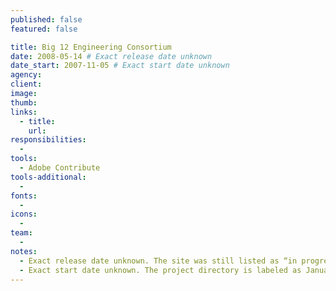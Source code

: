 ```yaml
---
published: false
featured: false

title: Big 12 Engineering Consortium
date: 2008-05-14 # Exact release date unknown
date_start: 2007-11-05 # Exact start date unknown
agency:
client:
image:
thumb:
links:
  - title:
    url:
responsibilities:
  -
tools:
  - Adobe Contribute
tools-additional:
  -
fonts:
  -
icons:
  -
team:
  -
notes:
  - Exact release date unknown. The site was still listed as “in progress” in a March 3, 2008 e-mail with an annual review. It was indicated in the review that the site would probably be launched in March. Another e-mail from May 14, 2008 discussed handing the content management off to the client.
  - Exact start date unknown. The project directory is labeled as January 2008, and the oldest files in the directory were last modified January 31. E-mails from November 5, 2007 show a mostly complete design.
---
```

